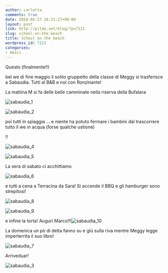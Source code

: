 ```yaml
---
author: carlotta
comments: true
date: 2018-05-27 16:31:27+00:00
layout: post
link: http://pilde.net/blog/?p=7121
slug: school-on-the-beach
title: School on the beach
wordpress_id: 7121
categories:
- Amici
---
```


Questo (finalmente!!)


 bel we di fine maggio il solito gruppetto della classe di Meggy si trasferisce a Sabaudia. Tutti al B&B e noi con Ronzinante!

La mattina M si fa delle belle camminate nella riserva della Bufalara

![sabaudia_1](http://pilde.net/blog/wp-content/uploads/2018/06/sabaudia_1.jpg)


 ![sabaudia_2](http://pilde.net/blog/wp-content/uploads/2018/06/sabaudia_2.jpg)


poi tutti in spiaggia ... e niente ha potuto fermare i bambini dal trascorrere tutto il we in acqua (forse qualche ustione)


 !!

![sabaudia_4](http://pilde.net/blog/wp-content/uploads/2018/06/sabaudia_4.jpg)


 ![sabaudia_5](http://pilde.net/blog/wp-content/uploads/2018/06/sabaudia_5.jpg)


La sera di sabato ci acchittiamo

![sabaudia_6](http://pilde.net/blog/wp-content/uploads/2018/06/sabaudia_6.jpg)


e tutti a cena a Terracina da Sara! Si accende il BBQ e gli hamburger sono strepitosi!

![sabaudia_8](http://pilde.net/blog/wp-content/uploads/2018/06/sabaudia_8.jpg)


 ![sabaudia_9](http://pilde.net/blog/wp-content/uploads/2018/06/sabaudia_9.jpg)


 e infine la torta! Auguri Marco!!!![sabaudia_10](http://pilde.net/blog/wp-content/uploads/2018/06/sabaudia_10.jpg)


La domenica un pò di delta fanno su e giù sulla riva mentre Meggy legge imperterrita il suo libro!

![sabaudia_7](http://pilde.net/blog/wp-content/uploads/2018/06/sabaudia_7.jpg)


Arriveduar!

![sabaudia_3](http://pilde.net/blog/wp-content/uploads/2018/06/sabaudia_3.jpg)



